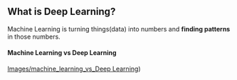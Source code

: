 ## What is Deep Learning? 
Machine Learning is turning things(data) into numbers and **finding patterns** in those numbers.

#### Machine Learning vs Deep Learning 
[Images/machine_learning_vs_Deep Learning](https://github.com/jumailj/Deep-Learning-and-Machine-Learning/blob/main/Images/machine_learning_vs_Deep%20Learning.png))

